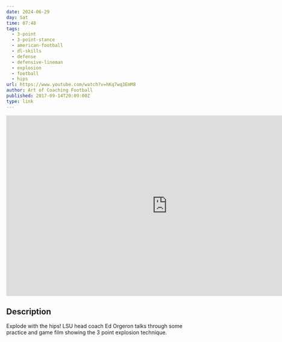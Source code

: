 ```yaml
---
date: 2024-06-29
day: Sat
time: 07:48
tags:
  - 3-point
  - 3-point-stance
  - american-football
  - dl-skills
  - defense
  - defensive-lineman
  - explosion
  - football
  - hips
url: https://www.youtube.com/watch?v=hKq7wq3EmM8
author: Art of Coaching Football
published: 2017-09-14T20:09:00Z
type: link
---
```


<iframe width="854" height="480" src="https://www.youtube.com/embed/hKq7wq3EmM8" frameborder="0" allowfullscreen></iframe>

## Description
Explode with the hips! LSU head coach Ed Orgeron talks through some practice and game film showing the 3 point explosion technique.